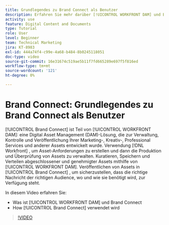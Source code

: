 ```yaml
---
title: Grundlegendes zu Brand Connect als Benutzer
description: Erfahren Sie mehr darüber [!UICONTROL WORKFRONT DAM] und Brand Connect sind und wie sie verwendet werden.
activity: use
feature: Digital Content and Documents
type: Tutorial
role: User
level: Beginner
team: Technical Marketing
jira: KT-8983
exl-id: 444a74f4-c99e-4a68-b484-8b0245118051
doc-type: video
source-git-commit: 16e31674c519ae5b11f7fd665289e697f5f816ed
workflow-type: tm+mt
source-wordcount: '121'
ht-degree: 0%

---
```


# Brand Connect: Grundlegendes zu Brand Connect als Benutzer

[!UICONTROL Brand Connect] ist Teil von [!UICONTROL WORKFRONT DAM]: eine Digital Asset Management (DAM)-Lösung, die zur Verwaltung, Kontrolle und Veröffentlichung Ihrer Marketing-, Kreativ-, Professional Services und anderer Assets entwickelt wurde. Verwendung [!DNL Workfront] , um Asset-Anforderungen zu erstellen und dann die Produktion und Überprüfung von Assets zu verwalten. Kuratieren, Speichern und Verteilen abgeschlossener und genehmigter Assets mithilfe von [!UICONTROL WORKFRONT DAM]. Veröffentlichen von Assets in [!UICONTROL Brand Connect] , um sicherzustellen, dass die richtige Nachricht der richtigen Audience, wo und wie sie benötigt wird, zur Verfügung steht.

In diesem Video erfahren Sie:

* Was ist [!UICONTROL WORKFRONT DAM] und Brand Connect
* How [!UICONTROL Brand Connect] verwendet wird

>[!VIDEO](https://video.tv.adobe.com/v/335245/?quality=12&learn=on)
